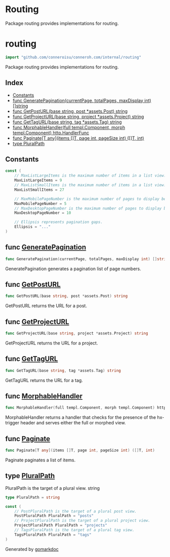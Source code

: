 # Routing

Package routing provides implementations for routing.

<!-- gomarkdoc:embed:start -->

<!-- Code generated by gomarkdoc. DO NOT EDIT -->

# routing

```go
import "github.com/conneroisu/conneroh.com/internal/routing"
```

Package routing provides implementations for routing.

## Index

- [Constants](<#constants>)
- [func GeneratePagination\(currentPage, totalPages, maxDisplay int\) \[\]string](<#GeneratePagination>)
- [func GetPostURL\(base string, post \*assets.Post\) string](<#GetPostURL>)
- [func GetProjectURL\(base string, project \*assets.Project\) string](<#GetProjectURL>)
- [func GetTagURL\(base string, tag \*assets.Tag\) string](<#GetTagURL>)
- [func MorphableHandler\(full templ.Component, morph templ.Component\) http.HandlerFunc](<#MorphableHandler>)
- [func Paginate\[T any\]\(items \[\]T, page int, pageSize int\) \(\[\]T, int\)](<#Paginate>)
- [type PluralPath](<#PluralPath>)


## Constants

<a name="MaxListLargeItems"></a>

```go
const (
    // MaxListLargeItems is the maximum number of items in a list view.
    MaxListLargeItems = 9
    // MaxListSmallItems is the maximum number of items in a list view.
    MaxListSmallItems = 27

    // MaxMobilePageNumber is the maximum number of pages to display before ... is shown.
    MaxMobilePageNumber = 5
    // MaxDesktopPageNumber is the maximum number of pages to display before ... is shown.
    MaxDesktopPageNumber = 10

    // Ellipsis represents pagination gaps.
    Ellipsis = "..."
)
```

<a name="GeneratePagination"></a>
## func [GeneratePagination](<https://github.com/conneroisu/conneroh.com/blob/main/internal/routing/pagination.go#L47>)

```go
func GeneratePagination(currentPage, totalPages, maxDisplay int) []string
```

GeneratePagination generates a pagination list of page numbers.

<a name="GetPostURL"></a>
## func [GetPostURL](<https://github.com/conneroisu/conneroh.com/blob/main/internal/routing/targets.go#L23>)

```go
func GetPostURL(base string, post *assets.Post) string
```

GetPostURL returns the URL for a post.

<a name="GetProjectURL"></a>
## func [GetProjectURL](<https://github.com/conneroisu/conneroh.com/blob/main/internal/routing/targets.go#L28>)

```go
func GetProjectURL(base string, project *assets.Project) string
```

GetProjectURL returns the URL for a project.

<a name="GetTagURL"></a>
## func [GetTagURL](<https://github.com/conneroisu/conneroh.com/blob/main/internal/routing/targets.go#L33>)

```go
func GetTagURL(base string, tag *assets.Tag) string
```

GetTagURL returns the URL for a tag.

<a name="MorphableHandler"></a>
## func [MorphableHandler](<https://github.com/conneroisu/conneroh.com/blob/main/internal/routing/handlers.go#L12-L15>)

```go
func MorphableHandler(full templ.Component, morph templ.Component) http.HandlerFunc
```

MorphableHandler returns a handler that checks for the presence of the hx\-trigger header and serves either the full or morphed view.

<a name="Paginate"></a>
## func [Paginate](<https://github.com/conneroisu/conneroh.com/blob/main/internal/routing/pagination.go#L23-L27>)

```go
func Paginate[T any](items []T, page int, pageSize int) ([]T, int)
```

Paginate paginates a list of items.

<a name="PluralPath"></a>
## type [PluralPath](<https://github.com/conneroisu/conneroh.com/blob/main/internal/routing/targets.go#L11>)

PluralPath is the target of a plural view. string

```go
type PluralPath = string
```

<a name="PostPluralPath"></a>

```go
const (
    // PostPluralPath is the target of a plural post view.
    PostPluralPath PluralPath = "posts"
    // ProjectPluralPath is the target of a plural project view.
    ProjectPluralPath PluralPath = "projects"
    // TagsPluralPath is the target of a plural tag view.
    TagsPluralPath PluralPath = "tags"
)
```

Generated by [gomarkdoc](<https://github.com/princjef/gomarkdoc>)


<!-- gomarkdoc:embed:end -->
